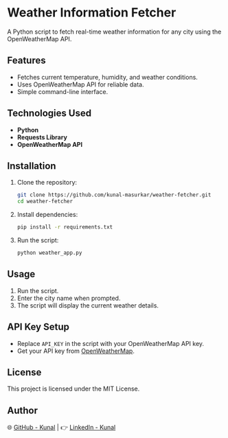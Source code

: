 # Weather Information Fetcher

A Python script to fetch real-time weather information for any city using the OpenWeatherMap API.

## Features
- Fetches current temperature, humidity, and weather conditions.
- Uses OpenWeatherMap API for reliable data.
- Simple command-line interface.

## Technologies Used
- **Python**
- **Requests Library**
- **OpenWeatherMap API**

## Installation

1. Clone the repository:
   ```sh
   git clone https://github.com/kunal-masurkar/weather-fetcher.git
   cd weather-fetcher
   ```
2. Install dependencies:
   ```sh
   pip install -r requirements.txt
   ```
3. Run the script:
   ```sh
   python weather_app.py
   ```

## Usage
1. Run the script.
2. Enter the city name when prompted.
3. The script will display the current weather details.

## API Key Setup
- Replace `API_KEY` in the script with your OpenWeatherMap API key.
- Get your API key from [OpenWeatherMap](https://openweathermap.org/api).

## License
This project is licensed under the MIT License.

## Author
🌐 [GitHub - Kunal](https://github.com/kunal-masurkar) | 👉 [LinkedIn - Kunal](https://linkedin.com/in/kunal-masurkar-8494a123a)
